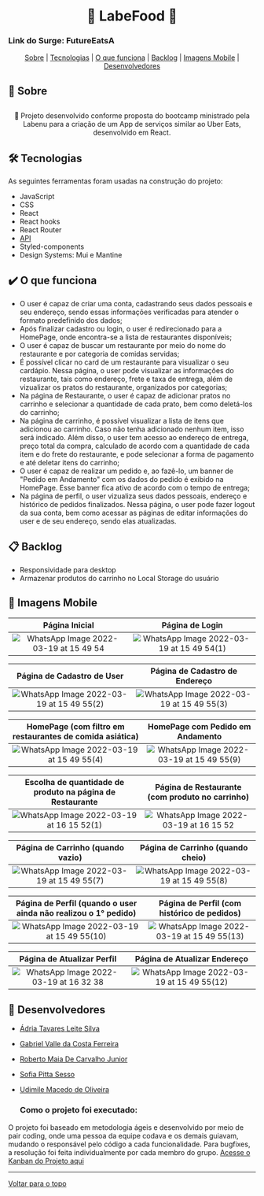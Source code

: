 <h1 align="center" id="top" border="none">🍔 LabeFood 🍔</h1>

### Link do Surge: <a hrer="http://innocent-ink.surge.sh/" target="_blank">FutureEatsA</a>

<div align="center">
<a href="sobre">Sobre</a> | <a href="#tecnologias">Tecnologias</a> | <a href="#funciona">O que funciona</a> | <a href="#nao-funciona">Backlog</a> | <a href='#img-mobile'>Imagens Mobile</a> | <a href="#devs">Desenvolvedores</a>
</div>

## <h2 id="sobre">📓 Sobre<h2>

<p align="center">🚀 Projeto desenvolvido conforme proposta do bootcamp ministrado pela Labenu para a criação de um App de serviços similar ao Uber Eats, desenvolvido em React.</p>


## <h2 id="tecnologias">🛠️ Tecnologias</h2> 
As seguintes ferramentas foram usadas na construção do projeto:

* JavaScript
* CSS
* React
* React hooks
* React Router
* <a href="https://documenter.getpostman.com/view/7549981/SWTEdGtT#intro" target="_blank">API</a>
* Styled-components
* Design Systems: Mui e Mantine

## <h2 id="funciona">✔️ O que funciona</h2>

* O user é capaz de criar uma conta, cadastrando seus dados pessoais e seu endereço, sendo essas informações verificadas para atender o formato predefinido dos dados;
* Após finalizar cadastro ou login, o user é redirecionado para a HomePage, onde encontra-se a lista de restaurantes disponíveis;
* O user é capaz de buscar um restaurante por meio do nome do restaurante e por categoria de comidas servidas;
* É possível clicar no card de um restaurante para visualizar o seu cardápio. Nessa página, o user pode visualizar as informações do restaurante, tais como endereço, frete e taxa de entrega, além de vizualizar os pratos do restaurante, organizados por categorias;
* Na página de Restaurante, o user é capaz de adicionar pratos no carrinho e selecionar a quantidade de cada prato, bem como deletá-los do carrinho;
* Na página de carrinho, é possível visualizar a lista de itens que adicionou ao carrinho. Caso não tenha adicionado nenhum item, isso será indicado. Além disso, o user tem acesso ao endereço de entrega, preço total da compra, calculado de acordo com a quantidade de cada item e do frete do restaurante, e pode selecionar a forma de pagamento e até deletar itens do carrinho;
* O user é capaz de realizar um pedido  e, ao fazê-lo, um banner de "Pedido em Andamento" com os dados do pedido é exibido na HomePage. Esse banner fica ativo de acordo com o tempo de entrega;
* Na página de perfil, o user vizualiza seus dados pessoais, endereço e histórico de pedidos finalizados. Nessa página, o user pode fazer logout da sua conta, bem como acessar as páginas de editar informações do user e de seu endereço, sendo elas atualizadas.


## <h2 id="nao-funciona">📋 Backlog</h2>
* Responsividade para desktop 
* Armazenar produtos do carrinho no Local Storage do usuário

## <h2 id="img-mobile">📱 Imagens Mobile</h2>
  
Página Inicial             |  Página de Login
:-------------------------:|:-------------------------:
![WhatsApp Image 2022-03-19 at 15 49 54](https://user-images.githubusercontent.com/71045022/159134775-8336e108-2c4f-4b23-bf84-943095f34970.jpeg)   |  ![WhatsApp Image 2022-03-19 at 15 49 54(1)](https://user-images.githubusercontent.com/71045022/159134777-dc66f375-bbef-4b04-b7b7-50cff795d2ce.jpeg)

Página de Cadastro de User |  Página de Cadastro de Endereço
:-------------------------:|:-------------------------:
![WhatsApp Image 2022-03-19 at 15 49 55(2)](https://user-images.githubusercontent.com/71045022/159134947-5c0e1f26-3a61-4df5-91c3-03652015c66f.jpeg)   |  ![WhatsApp Image 2022-03-19 at 15 49 55(3)](https://user-images.githubusercontent.com/71045022/159134949-49589676-66fe-4a2c-a333-b3f88b4f0971.jpeg)

HomePage (com filtro em restaurantes de comida asiática)|  HomePage com Pedido em Andamento
:-------------------------:|:-------------------------:
![WhatsApp Image 2022-03-19 at 15 49 55(4)](https://user-images.githubusercontent.com/71045022/159135117-386b3b45-b6db-48f2-87bc-12710a87cd0b.jpeg)  |  ![WhatsApp Image 2022-03-19 at 15 49 55(9)](https://user-images.githubusercontent.com/71045022/159135079-1ef71935-cadc-4cb0-a383-ee06bfd40178.jpeg)
  
Escolha de quantidade de produto na página de Restaurante | Página de Restaurante (com produto no carrinho)
:-------------------------:|:-------------------------:
![WhatsApp Image 2022-03-19 at 16 15 52(1)](https://user-images.githubusercontent.com/71045022/159135510-2c085ca5-7f90-4e9c-b528-507f420f399e.jpeg)  |  ![WhatsApp Image 2022-03-19 at 16 15 52](https://user-images.githubusercontent.com/71045022/159135511-44a25536-e396-4540-ba55-ba3c78cf000a.jpeg)
 
Página de Carrinho (quando vazio) | Página de Carrinho (quando cheio)
:-------------------------:|:-------------------------:
![WhatsApp Image 2022-03-19 at 15 49 55(7)](https://user-images.githubusercontent.com/71045022/159135546-ea5c2964-ea8e-4d87-983c-e6a6ad0f90db.jpeg)  |  ![WhatsApp Image 2022-03-19 at 15 49 55(8)](https://user-images.githubusercontent.com/71045022/159135547-15ff35d2-9451-41f9-839d-dbf20b1f4410.jpeg)

Página de Perfil (quando o user ainda não realizou o 1° pedido) | Página de Perfil (com histórico de pedidos)
:-------------------------:|:-------------------------:
![WhatsApp Image 2022-03-19 at 15 49 55(10)](https://user-images.githubusercontent.com/71045022/159135637-779768f3-e5fe-4349-8b77-fb93860b4197.jpeg)  |  ![WhatsApp Image 2022-03-19 at 15 49 55(13)](https://user-images.githubusercontent.com/71045022/159135639-f12def78-e95c-479a-8997-00ebcc196c61.jpeg)

Página de Atualizar Perfil | Página de Atualizar Endereço
:-------------------------:|:-------------------------:
![WhatsApp Image 2022-03-19 at 16 32 38](https://user-images.githubusercontent.com/71045022/159135745-8d8defa4-4612-4e48-bddc-503971c3259c.jpeg)  |  ![WhatsApp Image 2022-03-19 at 15 49 55(12)](https://user-images.githubusercontent.com/71045022/159135706-342f3511-8dac-4c87-a4a9-17d3fdaa5b5b.jpeg)


  
## <h2 id="devs">💼 Desenvolvedores</h2>
  - <a href="https://www.linkedin.com/in/adria-tavares/" targe="_blank" title="Conecte-se comigo no Linkedin">Ádria Tavares Leite Silva</a>
  - <a href="https://www.linkedin.com/in/gabriel-valle-da-costa-ferreira-015592234/" targe="_blank" title="Conecte-se comigo no Linkedin">Gabriel Valle da Costa Ferreira</a>
  - <a href="https://www.linkedin.com/in/roberto-maia-4ab013218/" targe="_blank" title="Conecte-se comigo no Linkedin">Roberto Maia De Carvalho Junior</a>
  - <a href="https://www.linkedin.com/in/sofia-pitta-sesso-336862219/" targe="_blank" title="Conecte-se comigo no Linkedin">Sofia Pitta Sesso</a>
  - <a href="https://www.linkedin.com/in/udimile/" targe="_blank" title="Conecte-se comigo no Linkedin">Udimile Macedo de Oliveira</a>
  
    ### Como o projeto foi executado:
  O projeto foi baseado em metodologia ágeis e desenvolvido por meio de pair coding, onde uma pessoa da equipe codava e os demais guiavam, mudando o responsável pelo código a cada funcionalidade. Para bugfixes, a resolução foi feita individualmente por cada membro do grupo. <a href="https://trello.com/b/QPUxW6cP/ubereats" target="_blank">Acesse o Kanban do Projeto aqui</a>

________________________________________

<a href='#top'>Voltar para o topo</a>

